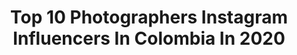 ---
title: Top 10 Photographers Instagram Influencers In Colombia In 2020
description: >-
  Find top photographers Instagram influencers in Colombia in 2020. Most popular hashtags: #portrait #portraits #colombia #portraitmood.
platform: Instagram
profiles:
  - username: "davidvisuals_ph"
    fullname: >-
      David Pinilla
    location: "Colombia"
    followers: 33709
    engagement: 979
    commentsToLikes: 0.037038
    avatar: "https://scontent-ams4-1.cdninstagram.com/v/t51.2885-19/s320x320/65034105_306168263671964_7003361277581983744_n.jpg?_nc_ht=scontent-ams4-1.cdninstagram.com&_nc_ohc=yNpibFAJJYcAX-TKQ9l&oh=ac1086b655393743659b535288eafb80&oe=5EB7D727"
    verified: false
    hashtags: "#igpodium, #sonyimages, #earth, #collectivetrend"
  - username: "giancarlobolivarbarraza"
    fullname: >-
      Giancarlo Bolívar
    location: "Colombia"
    followers: 13890
    engagement: 462
    commentsToLikes: 0.083641
    avatar: "https://scontent-ams4-1.cdninstagram.com/v/t51.2885-19/s320x320/91273384_242777893438975_4454677892579721216_n.jpg?_nc_ht=scontent-ams4-1.cdninstagram.com&_nc_ohc=oA66wtcM-ZwAX_KUZrh&oh=104e89a311a0ea644f3bc94c2a856197&oe=5EB9E8B1"
    verified: false
    hashtags: "#vivabarranquilla, #generacionre, #gianacarlobolivar, #vivalagozadera"
  - username: "svaleroph"
    fullname: >-
      Sebastián Valero 📸
    location: "Colombia"
    followers: 108850
    engagement: 424
    commentsToLikes: 0.018216
    avatar: "https://scontent-ams4-1.cdninstagram.com/v/t51.2885-19/s320x320/84181495_822883151493083_5132469138282774528_n.jpg?_nc_ht=scontent-ams4-1.cdninstagram.com&_nc_ohc=WwucqlzxNpYAX-Dh6GO&oh=007488e293cfa6e8dee2a5c9ad4f8e8f&oe=5EBAB8F0"
    verified: false
    hashtags: ""
  - username: "andresocampomp"
    fullname: >-
      Andres Ocampo Photographer™
    location: "Colombia"
    followers: 16574
    engagement: 205
    commentsToLikes: 0.063583
    avatar: "https://scontent-dus1-1.cdninstagram.com/v/t51.2885-19/s320x320/84206115_180359576639815_400103695708061696_n.jpg?_nc_ht=scontent-dus1-1.cdninstagram.com&_nc_ohc=IjrdAGwL-psAX9_gJTG&oh=cc6da4bee0952317d8db5970367737b1&oe=5E890840"
    verified: false
    hashtags: "#chrismas, #babygirl, #yeyophotos, #nature"
  - username: "gatoriveroph"
    fullname: >-
      G A T O  R I V E R O
    location: "Colombia"
    followers: 55295
    engagement: 233
    commentsToLikes: 0.021461
    avatar: "https://scontent-ams4-1.cdninstagram.com/v/t51.2885-19/s320x320/91895553_269649957373607_8452506217032450048_n.jpg?_nc_ht=scontent-ams4-1.cdninstagram.com&_nc_ohc=PVAPTo1dn5YAX-DWYb3&oh=a45372297c8aa9e6a5d09e6a55eab583&oe=5EB9E361"
    verified: false
    hashtags: "#lovers, #coronavirus, #cuarentena, #madrid"
  - username: "ssanint"
    fullname: >-
      Sebastian Sanint
    location: "Colombia"
    followers: 18682
    engagement: 251
    commentsToLikes: 0.040218
    avatar: "https://scontent-ams4-1.cdninstagram.com/v/t51.2885-19/s320x320/81198689_618076242270828_8595480747693834240_n.jpg?_nc_ht=scontent-ams4-1.cdninstagram.com&_nc_ohc=GBHtV9Pgn4kAX-guzO6&oh=660a35af6fb02932228ed37d7bd993eb&oe=5EBCAC24"
    verified: false
    hashtags: "#ssanintfotografia, #redessociales, #pereira, #ssanint"
  - username: "individuaph"
    fullname: >-
      Daniela Castañeda
    location: "Colombia"
    followers: 24606
    engagement: 283
    commentsToLikes: 0.024993
    avatar: "https://scontent-lhr8-1.cdninstagram.com/v/t51.2885-19/s320x320/91371860_2368409476793230_8016415952423878656_n.jpg?_nc_ht=scontent-lhr8-1.cdninstagram.com&_nc_ohc=YWkRDwoI5VkAX-6hUN_&oh=57eccfce40fd6b947e4e65d910696f5d&oe=5EBA14E5"
    verified: false
    hashtags: "#quebuenaslastengo, #quedateencasa"
  - username: "perazna"
    fullname: >-
      Melissa Cartagena
    location: "Colombia"
    followers: 504082
    engagement: 547
    commentsToLikes: 0.002764
    avatar: "https://scontent-lhr8-1.cdninstagram.com/v/t51.2885-19/s320x320/74940072_435595883768793_6461910379961253888_n.jpg?_nc_ht=scontent-lhr8-1.cdninstagram.com&_nc_ohc=Niu8eq_AFu0AX8RIZM5&oh=5efdd6bf976237619acc8d61713d4221&oe=5EB930DF"
    verified: false
    hashtags: "#analogphotography, #perazna"
  - username: "lucius.ph"
    fullname: >-
      ・ＬＵＣＩＵＳ • ＰＨ・
    location: "Colombia"
    followers: 2176
    engagement: 1502
    commentsToLikes: 0.049186
    avatar: "https://scontent-lhr8-1.cdninstagram.com/v/t51.2885-19/s320x320/67317057_421786695354842_7270269773924007936_n.jpg?_nc_ht=scontent-lhr8-1.cdninstagram.com&_nc_ohc=aOUnTHHagE0AX_f8Htq&oh=1db244ccc16b1d12385f458b711ba1a2&oe=5EB92C90"
    verified: false
    hashtags: "#lifestyle, #thinkverylittle, #colombia, #medellin"
  - username: "paulathomasph"
    fullname: >-
      Paula Thomas
    location: "Colombia"
    followers: 6652
    engagement: 577
    commentsToLikes: 0.034447
    avatar: "https://scontent-lga3-1.cdninstagram.com/v/t51.2885-19/s320x320/30078856_165815067402086_7502555997727096832_n.jpg?_nc_ht=scontent-lga3-1.cdninstagram.com&_nc_ohc=OFkDLwobvVMAX8d1x5o&oh=468c2afd88521c03aaf53e2d415d839e&oe=5E875409"
    verified: false
    hashtags: "#loveislove, #naturallight, #bcapital2018, #lgbt"
---
